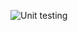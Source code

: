 ![Unit testing](https://github.com/Thanu-kv/105174-simplecalculatorapplication/workflows/Unit%20testing/badge.svg)
